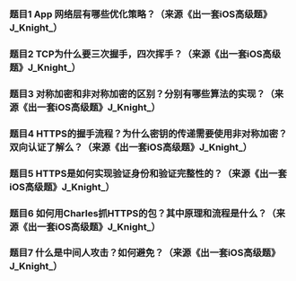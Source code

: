 ### 题目1 App 网络层有哪些优化策略？（来源《出一套iOS高级题》J_Knight_）

### 题目2 TCP为什么要三次握手，四次挥手？（来源《出一套iOS高级题》J_Knight_）

### 题目3 对称加密和非对称加密的区别？分别有哪些算法的实现？（来源《出一套iOS高级题》J_Knight_）

### 题目4 HTTPS的握手流程？为什么密钥的传递需要使用非对称加密？双向认证了解么？（来源《出一套iOS高级题》J_Knight_）

### 题目5 HTTPS是如何实现验证身份和验证完整性的？（来源《出一套iOS高级题》J_Knight_）

### 题目6 如何用Charles抓HTTPS的包？其中原理和流程是什么？（来源《出一套iOS高级题》J_Knight_）

### 题目7 什么是中间人攻击？如何避免？（来源《出一套iOS高级题》J_Knight_）